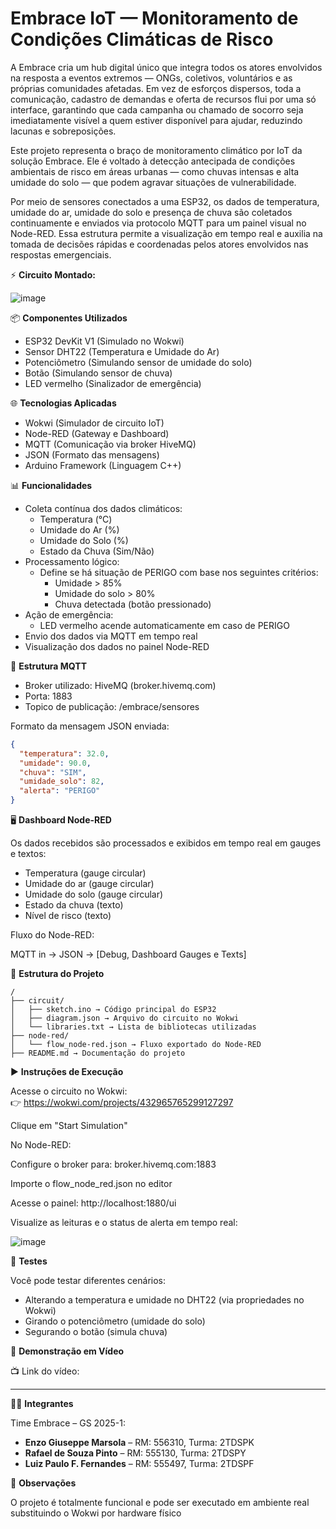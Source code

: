 # Embrace IoT — Monitoramento de Condições Climáticas de Risco


A Embrace cria um hub digital único que integra todos os atores envolvidos na resposta a eventos extremos — ONGs, coletivos, voluntários e as próprias comunidades afetadas. Em vez de esforços dispersos, toda a comunicação, cadastro de demandas e oferta de recursos flui por uma só interface, garantindo que cada campanha ou chamado de socorro seja imediatamente visível a quem estiver disponível para ajudar, reduzindo lacunas e sobreposições.

Este projeto representa o braço de monitoramento climático por IoT da solução Embrace. Ele é voltado à detecção antecipada de condições ambientais de risco em áreas urbanas — como chuvas intensas e alta umidade do solo — que podem agravar situações de vulnerabilidade.

Por meio de sensores conectados a uma ESP32, os dados de temperatura, umidade do ar, umidade do solo e presença de chuva são coletados continuamente e enviados via protocolo MQTT para um painel visual no Node-RED. Essa estrutura permite a visualização em tempo real e auxilia na tomada de decisões rápidas e coordenadas pelos atores envolvidos nas respostas emergenciais.

⚡ **Circuito Montado:**

![image](https://github.com/user-attachments/assets/b4197fe6-85be-4e53-b11d-55deee0d3135)

📦 **Componentes Utilizados**

- ESP32 DevKit V1 (Simulado no Wokwi)
- Sensor DHT22 (Temperatura e Umidade do Ar)
- Potenciômetro (Simulando sensor de umidade do solo)
- Botão (Simulando sensor de chuva)
- LED vermelho (Sinalizador de emergência)

🌐 **Tecnologias Aplicadas**

- Wokwi (Simulador de circuito IoT)
- Node-RED (Gateway e Dashboard)
- MQTT (Comunicação via broker HiveMQ)
- JSON (Formato das mensagens)
- Arduino Framework (Linguagem C++)

📊 **Funcionalidades**

- Coleta contínua dos dados climáticos:
  - Temperatura (°C)
  - Umidade do Ar (%)
  - Umidade do Solo (%)
  - Estado da Chuva (Sim/Não)
- Processamento lógico:
  - Define se há situação de PERIGO com base nos seguintes critérios:
    - Umidade > 85%
    - Umidade do solo > 80%
    - Chuva detectada (botão pressionado)
- Ação de emergência:
  - LED vermelho acende automaticamente em caso de PERIGO
- Envio dos dados via MQTT em tempo real
- Visualização dos dados no painel Node-RED

📡 **Estrutura MQTT**

- Broker utilizado: HiveMQ (broker.hivemq.com)  
- Porta: 1883  
- Topico de publicação: /embrace/sensores  

Formato da mensagem JSON enviada:

```json
{
  "temperatura": 32.0,
  "umidade": 90.0,
  "chuva": "SIM",
  "umidade_solo": 82,
  "alerta": "PERIGO"
}
```

🖥️ **Dashboard Node-RED**

Os dados recebidos são processados e exibidos em tempo real em gauges e textos:

- Temperatura (gauge circular)
- Umidade do ar (gauge circular)
- Umidade do solo (gauge circular)
- Estado da chuva (texto)
- Nível de risco (texto)

Fluxo do Node-RED:

MQTT in → JSON → [Debug, Dashboard Gauges e Texts]

📁 **Estrutura do Projeto**

```
/
├── circuit/
│   ├── sketch.ino → Código principal do ESP32
│   ├── diagram.json → Arquivo do circuito no Wokwi
│   └── libraries.txt → Lista de bibliotecas utilizadas
├── node-red/
│   └── flow_node-red.json → Fluxo exportado do Node-RED
├── README.md → Documentação do projeto
```

▶️ **Instruções de Execução**

Acesse o circuito no Wokwi:  
👉 https://wokwi.com/projects/432965765299127297

Clique em "Start Simulation"

No Node-RED:

Configure o broker para: broker.hivemq.com:1883

Importe o flow_node_red.json no editor

Acesse o painel: http://localhost:1880/ui

Visualize as leituras e o status de alerta em tempo real:

![image](https://github.com/user-attachments/assets/b0121f56-fa4a-44bc-8dca-269e8e5f5d1a)

🧪 **Testes**

Você pode testar diferentes cenários:

- Alterando a temperatura e umidade no DHT22 (via propriedades no Wokwi)
- Girando o potenciômetro (umidade do solo)
- Segurando o botão (simula chuva)

🎥 **Demonstração em Vídeo**

📺 Link do vídeo:

---

👨‍💻 **Integrantes**

Time Embrace – GS 2025-1:

- **Enzo Giuseppe Marsola** – RM: 556310, Turma: 2TDSPK  
- **Rafael de Souza Pinto** – RM: 555130, Turma: 2TDSPY  
- **Luiz Paulo F. Fernandes** – RM: 555497, Turma: 2TDSPF

📌 **Observações**

O projeto é totalmente funcional e pode ser executado em ambiente real substituindo o Wokwi por hardware físico
